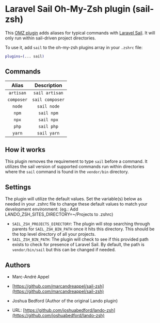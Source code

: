 # Laravel Sail Oh-My-Zsh plugin (sail-zsh)

This [OMZ plugin](https://github.com/ohmyzsh/ohmyzsh/wiki/Plugins) adds aliases for typical commands with [Laravel Sail](https://laravel.com/docs/10.x/sail). It will only run within sail-driven project directories.

To use it, add `sail` to the oh-my-zsh plugins array in your `.zshrc` file:

```zsh
plugins=(... sail)
```

## Commands

| Alias      | Description     |
|:----------:|:---------------:|
| `artisan`  | `sail artisan`  |
| `composer` | `sail composer` |
| `node`     | `sail node`     |
| `npm`      | `sail npm`      |
| `npx`      | `sail npx`      |
| `php`      | `sail php`      |
| `yarn`     | `sail yarn`     |

## How it works

This plugin removes the requirement to type `sail` before a command. It utilizes the sail version of supported commands run within directories where the `sail` command is found in the `vendor/bin` directory.

## Settings

The plugin will utilize the default values. Set the variable(s) below as needed in your .zshrc file to change these default values to match your development environment: (eg.: Add LANDO_ZSH_SITES_DIRECTORY=~/Projects to .zshrc)

- `SAIL_ZSH_PROJECTS_DIRECTORY`: The plugin will stop searching through parents for `SAIL_ZSH_BIN_PATH` once it hits this directory. This should be the top level directory of all your projects.
- `SAIL_ZSH_BIN_PATH`: The plugin will check to see if this provided path exists to check for presence of Laravel Sail. By default, the path is `vendor/bin/sail` but this can be changed if needed.

## Authors

- Marc-André Appel
- [https://github.com/marcandreappel/sail-zsh](https://github.com/marcandreappel/sail-zsh)

- Joshua Bedford (Author of the original Lando plugin)
- URL: [https://github.com/joshuabedford/lando-zsh](https://github.com/joshuabedford/lando-zsh)

